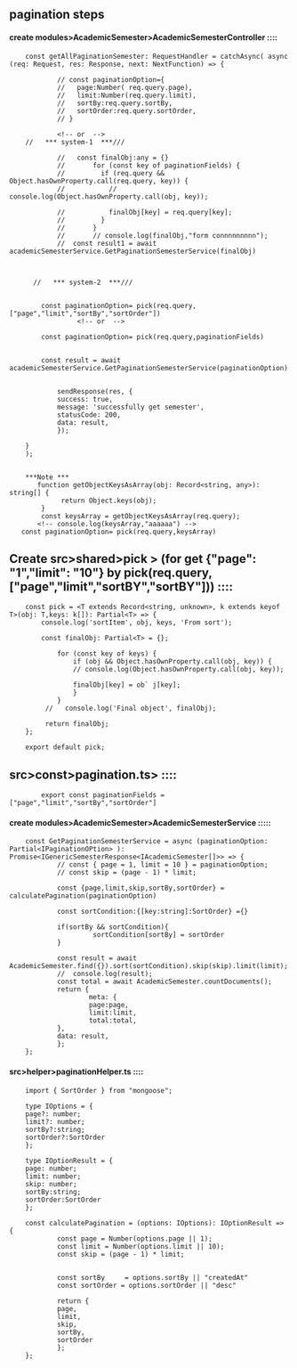 ## pagination steps

#### create modules>AcademicSemester>AcademicSemesterController ::::

        const getAllPaginationSemester: RequestHandler = catchAsync( async (req: Request, res: Response, next: NextFunction) => {

                // const paginationOption={
                //   page:Number( req.query.page),
                //   limit:Number(req.query.limit),
                //   sortBy:req.query.sortBy,
                //   sortOrder:req.query.sortOrder,
                // }

                <!-- or  -->
        //   *** system-1  ***///

                //   const finalObj:any = {}
                //       for (const key of paginationFields) {
                //         if (req.query && Object.hasOwnProperty.call(req.query, key)) {
                //           // console.log(Object.hasOwnProperty.call(obj, key));
                    
                //           finalObj[key] = req.query[key];
                //         }
                //       }
                //       // console.log(finalObj,"form connnnnnnnn");
                //  const result1 = await academicSemesterService.GetPaginationSemesterService(finalObj)


                        
          //   *** system-2  ***///

       
            const paginationOption= pick(req.query,["page","limit","sortBy","sortOrder"])
                     <!-- or  -->

            const paginationOption= pick(req.query,paginationFields)


            const result = await academicSemesterService.GetPaginationSemesterService(paginationOption)


                sendResponse(res, {
                success: true,
                message: 'successfully get semester',
                statusCode: 200,
                data: result,
                });

        }
        );


        ***Note ***   
           function getObjectKeysAsArray(obj: Record<string, any>): string[] {
                 return Object.keys(obj);
            }
            const keysArray = getObjectKeysAsArray(req.query);
           <!-- console.log(keysArray,"aaaaaa") -->
       const paginationOption= pick(req.query,keysArray)

## Create src>shared>pick > (for get {"page": "1","limit": "10"} by pick(req.query,["page","limit","sortBY","sortBY"])) ::::

       
      


     


        const pick = <T extends Record<string, unknown>, k extends keyof T>(obj: T,keys: k[]): Partial<T> => {
            console.log('sortItem', obj, keys, 'From sort');

            const finalObj: Partial<T> = {};

                for (const key of keys) {
                    if (obj && Object.hasOwnProperty.call(obj, key)) {
                    // console.log(Object.hasOwnProperty.call(obj, key));

                    finalObj[key] = ob` j[key];
                    }
                }
             //   console.log('Final object', finalObj);

             return finalObj;
        };

        export default pick;

## src>const>pagination.ts> ::::

            export const paginationFields = ["page","limit","sortBy","sortOrder"]

     

#### create modules>AcademicSemester>AcademicSemesterService :::::

                        
        const GetPaginationSemesterService = async (paginationOption: Partial<IPaginationOPtion> ): Promise<IGenericSemesterResponse<IAcademicSemester[]>> => {
                // const { page = 1, limit = 10 } = paginationOption;
                // const skip = (page - 1) * limit;

                const {page,limit,skip,sortBy,sortOrder} = calculatePagination(paginationOption)

                const sortCondition:{[key:string]:SortOrder} ={}

                if(sortBy && sortCondition){
                         sortCondition[sortBy] = sortOrder
                }

                const result = await AcademicSemester.find({}).sort(sortCondition).skip(skip).limit(limit);
                //  console.log(result);
                const total = await AcademicSemester.countDocuments();
                return {
                        meta: {
                        page:page,
                        limit:limit,
                        total:total,
                },
                data: result,
                };
        };


#### src>helper>paginationHelper.ts ::::
        import { SortOrder } from "mongoose";

        type IOptions = {
        page?: number;
        limit?: number;
        sortBy?:string;
        sortOrder?:SortOrder
        };

        type IOptionResult = {
        page: number;
        limit: number;
        skip: number;
        sortBy:string;
        sortOrder:SortOrder
        };

        const calculatePagination = (options: IOptions): IOptionResult => {
                const page = Number(options.page || 1);
                const limit = Number(options.limit || 10);
                const skip = (page - 1) * limit;


                const sortBy     = options.sortBy || "createdAt"
                const sortOrder = options.sortOrder || "desc"

                return {
                page,
                limit,
                skip,
                sortBy,
                sortOrder
                };
        };



